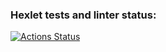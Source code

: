 ### Hexlet tests and linter status:
[![Actions Status](https://github.com/Guzel738/qa-engineer-project-84/workflows/hexlet-check/badge.svg)](https://github.com/Guzel738/qa-engineer-project-84/actions)